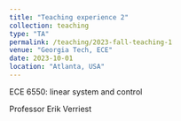 ```yaml
---
title: "Teaching experience 2"
collection: teaching
type: "TA"
permalink: /teaching/2023-fall-teaching-1
venue: "Georgia Tech, ECE"
date: 2023-10-01
location: "Atlanta, USA"
---
```

ECE 6550: linear system and control

Professor Erik Verriest